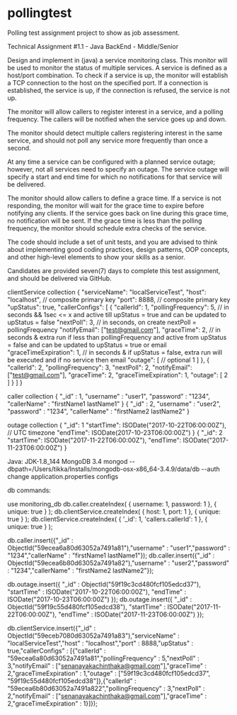 # pollingtest
Polling test assignment project to show as job assessment.

Technical Assignment #1.1 - Java BackEnd - Middle/Senior

Design and implement in (java) a service monitoring class. This monitor will be used to monitor the status of multiple services. A service is defined as a host/port combination. To check if a service is up, the monitor will establish a TCP connection to the host on the specified port. If a connection is established, the service is up, if the connection is refused, the service is not up.

The monitor will allow callers to register interest in a service, and a polling frequency. The callers will be notified when the service goes up and down.

The monitor should detect multiple callers registering interest in the same service, and should not poll any service more frequently than once a second.

At any time a service can be configured with a planned service outage; however, not all services need to specify an outage. The service outage will specify a start and end time for which no notifications for that service will be delivered.

The monitor should allow callers to define a grace time.  If a service is not responding, the monitor will wait for the grace time to expire before notifying any clients.  If the service goes back on line during this grace time, no notification will be sent.  If the grace time is less than the polling frequency, the monitor should schedule extra checks of the service.

 
The code should include a set of unit tests, and you are advised to think about implementing good coding practices, design patterns, OOP concepts, and other high-level elements to show your skills as a senior. 


Candidates are provided seven(7) days to complete this test assignment, and should be delivered via GitHub.

clientService collection
{
    "serviceName": "localServiceTest",
    "host": "localhost", // composite primary key
    "port": 8888, // composite primary key
    "upStatus": true,
    "callerConfigs": [
        {
            "callerId": 1,
            "pollingFrequency": 5, // in seconds && 1sec <= x and active till upStatus = true and can be updated to upStatus = false
            "nextPoll": 3, // in seconds, on create nextPoll = pollingFrequency
            "notifyEmail": ["test@gmail.com"],
            "graceTime": 2, // in seconds & extra run if less than pollingFrequency and active from upStatus = false and can be updated to upStatus = true or email
            "graceTimeExpiration": 1, // in seconds & if upStatus = false, extra run will be executed and if no service then email
            "outage": [ // optional
            		1
            ]
        },
        {
            "callerId": 2,
            "pollingFrequency": 3,
            "nextPoll": 2,
            "notifyEmail": ["test@gmail.com"],
            "graceTime": 2,
            "graceTimeExpiration": 1,
            "outage": [
            		2
            ]
        }
    ]
}

caller collection
{
	"_id" : 1,
	"username" : "user1",
	"password" : "1234",
	"callerName" : "firstName1 lastName1"
}
{
	"_id" : 2,
	"username" : "user2",
	"password" : "1234",
	"callerName" : "firstName2 lastName2"
}

outage collection
{
	"_id": 1
    "startTime": ISODate("2017-10-22T06:00:00Z"), // UTC timezone
    "endTime": ISODate(2017-10-23T06:00:00Z")
}
{
	"_id": 2
    "startTime": ISODate("2017-11-22T06:00:00Z"),
    "endTime": ISODate("2017-11-23T06:00:00Z")
}

Java: JDK-1.8_144
MongoDB 3.4
mongod --dbpath=/Users/tikka/Installs/mongodb-osx-x86_64-3.4.9/data/db --auth
change application.properties configs

db commands:

use monitoring_db
db.caller.createIndex( { username: 1, password: 1 }, { unique: true } );
db.clientService.createIndex( { host: 1, port: 1 }, { unique: true } );
db.clientService.createIndex( { '_id': 1, 'callers.callerId': 1 }, { unique: true } );

db.caller.insert({"_id" : ObjectId("59ecea6a80d63052a7491a81"),"username" : "user1","password" : "1234","callerName" : "firstName1 lastName1"});
db.caller.insert({"_id" : ObjectId("59ecea6b80d63052a7491a82"),"username" : "user2","password" : "1234","callerName" : "firstName2 lastName2"});

db.outage.insert({ "_id" : ObjectId("59f19c3cd480fcf105edcd37"), "startTime" : ISODate("2017-10-22T06:00:00Z"), "endTime" : ISODate("2017-10-23T06:00:00Z") });
db.outage.insert({ "_id" : ObjectId("59f19c55d480fcf105edcd38"), "startTime" : ISODate("2017-11-22T06:00:00Z"), "endTime" : ISODate("2017-11-23T06:00:00Z") });

db.clientService.insert({"_id" : ObjectId("59eceb7080d63052a7491a83"),"serviceName" : "localServiceTest","host" : "localhost","port" : 8888,"upStatus" : true,"callerConfigs" : [{"callerId" : "59ecea6a80d63052a7491a81","pollingFrequency" : 5,"nextPoll" : 3,"notifyEmail" : ["senanayakachinthaka@gmail.com"],"graceTime" : 2,"graceTimeExpiration" : 1,"outage" : ["59f19c3cd480fcf105edcd37", "59f19c55d480fcf105edcd38"]},{"callerId" : "59ecea6b80d63052a7491a822","pollingFrequency" : 3,"nextPoll" : 2,"notifyEmail" : ["senanayakachinthaka@gmail.com"],"graceTime" : 2,"graceTimeExpiration" : 1}]});
